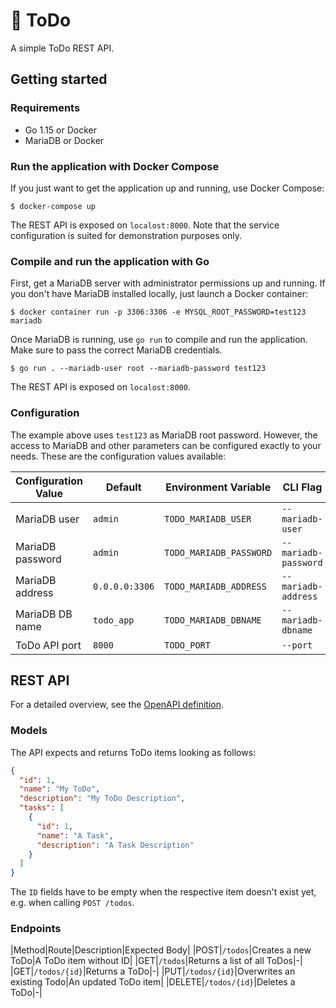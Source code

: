 # :memo: ToDo

A simple ToDo REST API.

## Getting started

### Requirements

* Go 1.15 or Docker
* MariaDB or Docker

### Run the application with Docker Compose

If you just want to get the application up and running, use Docker Compose:

```
$ docker-compose up
```

The REST API is exposed on `localost:8000`. Note that the service configuration
is suited for demonstration purposes only.

### Compile and run the application with Go

First, get a MariaDB server with administrator permissions up and running. If
you don't have MariaDB installed locally, just launch a Docker container:

```
$ docker container run -p 3306:3306 -e MYSQL_ROOT_PASSWORD=test123 mariadb
```

Once MariaDB is running, use `go run` to compile and run the application. Make
sure to pass the correct MariaDB credentials.

```
$ go run . --mariadb-user root --mariadb-password test123
```

The REST API is exposed on `localost:8000`.

### Configuration

The example above uses `test123` as MariaDB root password. However, the access
to MariaDB and other parameters can be configured exactly to your needs. These
are the configuration values available:

|Configuration Value|Default|Environment Variable|CLI Flag|
|-|-|-|-|
|MariaDB user|`admin`|`TODO_MARIADB_USER`|`--mariadb-user`|
|MariaDB password|`admin`|`TODO_MARIADB_PASSWORD`|`--mariadb-password`|
|MariaDB address|`0.0.0.0:3306`|`TODO_MARIADB_ADDRESS`|`--mariadb-address`|
|MariaDB DB name|`todo_app`|`TODO_MARIADB_DBNAME`|`--mariadb-dbname`|
|ToDo API port|`8000`|`TODO_PORT`|`--port`|

## REST API

For a detailed overview, see the [OpenAPI definition](swagger.yaml).

### Models

The API expects and returns ToDo items looking as follows:

```json
{
  "id": 1,
  "name": "My ToDo",
  "description": "My ToDo Description",
  "tasks": [
    {
      "id": 1,
      "name": "A Task",
      "description": "A Task Description"
    }
  ]
}
```

The `ID` fields have to be empty when the respective item doesn't exist yet,
e.g. when calling `POST /todos`.

### Endpoints

|Method|Route|Description|Expected Body|
|POST|`/todos`|Creates a new ToDo|A ToDo item without ID|
|GET|`/todos`|Returns a list of all ToDos|-|
|GET|`/todos/{id}`|Returns a ToDo|-|
|PUT|`/todos/{id}`|Overwrites an existing Todo|An updated ToDo item|
|DELETE|`/todos/{id}`|Deletes a ToDo|-|
